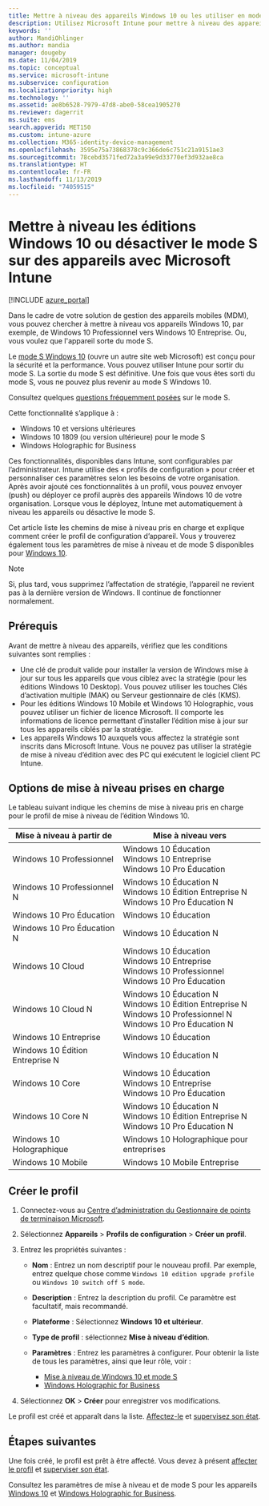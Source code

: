 ```yaml
---
title: Mettre à niveau des appareils Windows 10 ou les utiliser en mode S – Microsoft Intune – Azure | Microsoft Docs
description: Utilisez Microsoft Intune pour mettre à niveau des appareils Windows 10 vers une autre édition ou activer le mode S. Les administrateurs peuvent utiliser un profil de configuration d’appareil pour mettre à niveau Windows 10 Professionnel vers Windows 10 Entreprise et désactiver le mode S. Découvrez les chemins de mise à niveau pris en charge pour Windows 10 Professionnel, Édition N, Éducation, Cloud, Entreprise, Standard, Holographique et Mobile.
keywords: ''
author: MandiOhlinger
ms.author: mandia
manager: dougeby
ms.date: 11/04/2019
ms.topic: conceptual
ms.service: microsoft-intune
ms.subservice: configuration
ms.localizationpriority: high
ms.technology: ''
ms.assetid: ae8b6528-7979-47d8-abe0-58cea1905270
ms.reviewer: dagerrit
ms.suite: ems
search.appverid: MET150
ms.custom: intune-azure
ms.collection: M365-identity-device-management
ms.openlocfilehash: 3595e75a73868378c9c366de6c751c21a9151ae3
ms.sourcegitcommit: 78cebd3571fed72a3a99e9d33770ef3d932ae8ca
ms.translationtype: HT
ms.contentlocale: fr-FR
ms.lasthandoff: 11/13/2019
ms.locfileid: "74059515"
---
```

# <a name="upgrade-windows-10-editions-or-switch-out-of-s-mode-on-devices-using-microsoft-intune"></a>Mettre à niveau les éditions Windows 10 ou désactiver le mode S sur des appareils avec Microsoft Intune

[!INCLUDE [azure_portal](../includes/azure_portal.md)]

Dans le cadre de votre solution de gestion des appareils mobiles (MDM), vous pouvez chercher à mettre à niveau vos appareils Windows 10, par exemple, de Windows 10 Professionnel vers Windows 10 Entreprise. Ou, vous voulez que l'appareil sorte du mode S.

Le [mode S Windows 10](https://support.microsoft.com/help/4456067/windows-10-switch-out-of-s-mode) (ouvre un autre site web Microsoft) est conçu pour la sécurité et la performance. Vous pouvez utiliser Intune pour sortir du mode S. La sortie du mode S est définitive. Une fois que vous êtes sorti du mode S, vous ne pouvez plus revenir au mode S Windows 10.

Consultez quelques [questions fréquemment posées](https://support.microsoft.com/help/4020089/windows-10-in-s-mode-faq) sur le mode S.

Cette fonctionnalité s’applique à :

- Windows 10 et versions ultérieures
- Windows 10 1809 (ou version ultérieure) pour le mode S
- Windows Holographic for Business

Ces fonctionnalités, disponibles dans Intune, sont configurables par l’administrateur. Intune utilise des « profils de configuration » pour créer et personnaliser ces paramètres selon les besoins de votre organisation. Après avoir ajouté ces fonctionnalités à un profil, vous pouvez envoyer (push) ou déployer ce profil auprès des appareils Windows 10 de votre organisation. Lorsque vous le déployez, Intune met automatiquement à niveau les appareils ou désactive le mode S.

Cet article liste les chemins de mise à niveau pris en charge et explique comment créer le profil de configuration d’appareil. Vous y trouverez également tous les paramètres de mise à niveau et de mode S disponibles pour [Windows 10](edition-upgrade-windows-settings.md).

> [!NOTE]
> Si, plus tard, vous supprimez l’affectation de stratégie, l’appareil ne revient pas à la dernière version de Windows. Il continue de fonctionner normalement.

## <a name="prerequisites"></a>Prérequis

Avant de mettre à niveau des appareils, vérifiez que les conditions suivantes sont remplies :

- Une clé de produit valide pour installer la version de Windows mise à jour sur tous les appareils que vous ciblez avec la stratégie (pour les éditions Windows 10 Desktop). Vous pouvez utiliser les touches Clés d’activation multiple (MAK) ou Serveur gestionnaire de clés (KMS).
- Pour les éditions Windows 10 Mobile et Windows 10 Holographic, vous pouvez utiliser un fichier de licence Microsoft. Il comporte les informations de licence permettant d’installer l’édition mise à jour sur tous les appareils ciblés par la stratégie.
- Les appareils Windows 10 auxquels vous affectez la stratégie sont inscrits dans Microsoft Intune. Vous ne pouvez pas utiliser la stratégie de mise à niveau d’édition avec des PC qui exécutent le logiciel client PC Intune.

## <a name="supported-upgrade-paths"></a>Options de mise à niveau prises en charge

Le tableau suivant indique les chemins de mise à niveau pris en charge pour le profil de mise à niveau de l’édition Windows 10.

| Mise à niveau à partir de | Mise à niveau vers |
|---|---|
| Windows 10 Professionnel | Windows 10 Éducation <br/>Windows 10 Entreprise <br/>Windows 10 Pro Éducation |
| Windows 10 Professionnel N | Windows 10 Éducation N <br/>Windows 10 Édition Entreprise N <br/>Windows 10 Pro Éducation N | 
| Windows 10 Pro Éducation | Windows 10 Éducation | 
| Windows 10 Pro Éducation N | Windows 10 Éducation N |
| Windows 10 Cloud | Windows 10 Éducation <br/>Windows 10 Entreprise <br/>Windows 10 Professionnel <br/>Windows 10 Pro Éducation | 
| Windows 10 Cloud N | Windows 10 Éducation N <br/>Windows 10 Édition Entreprise N <br/>Windows 10 Professionnel N <br/>Windows 10 Pro Éducation N | 
| Windows 10 Entreprise | Windows 10 Éducation | 
| Windows 10 Édition Entreprise N | Windows 10 Éducation N | 
| Windows 10 Core | Windows 10 Éducation <br/>Windows 10 Entreprise <br/>Windows 10 Pro Éducation | 
| Windows 10 Core N | Windows 10 Éducation N <br/>Windows 10 Édition Entreprise N <br/>Windows 10 Pro Éducation N | 
| Windows 10 Holographique | Windows 10 Holographique pour entreprises |
| Windows 10 Mobile | Windows 10 Mobile Entreprise |

<!--The following table provides information about the supported upgrade paths for Windows 10 editions in this policy:

![supported](./media/edition-upgrade-configure-windows-10/check_grn.png)  (X) = not supported    
![unsupported](./media/edition-upgrade-configure-windows-10/x_blk.png)    (green checkmark) = supported    

|Upgrade from edition\Upgrade to edition|Education|Education N|Pro Education|Pro Education N|Enterprise|Enterprise N|Professional|Professional N|Mobile Enterprise|Holographic for Business|
|--------|--------|--------|--------|--------|--------|--------|--------|--------|--------|--------|--------|
|Pro|![supported](./media/edition-upgrade-configure-windows-10/check_grn.png)|![unsupported](./media/edition-upgrade-configure-windows-10/x_blk.png)|![supported](./media/edition-upgrade-configure-windows-10/check_grn.png)|![unsupported](./media/edition-upgrade-configure-windows-10/x_blk.png)|![supported](./media/edition-upgrade-configure-windows-10/check_grn.png)|![unsupported](./media/edition-upgrade-configure-windows-10/x_blk.png)|![unsupported](./media/edition-upgrade-configure-windows-10/x_blk.png)|![unsupported](./media/edition-upgrade-configure-windows-10/x_blk.png)|![unsupported](./media/edition-upgrade-configure-windows-10/x_blk.png)|![unsupported](./media/edition-upgrade-configure-windows-10/x_blk.png)|
|Pro N|![unsupported](./media/edition-upgrade-configure-windows-10/x_blk.png)|![supported](./media/edition-upgrade-configure-windows-10/check_grn.png)|![unsupported](./media/edition-upgrade-configure-windows-10/x_blk.png)|![supported](./media/edition-upgrade-configure-windows-10/check_grn.png)|![unsupported](./media/edition-upgrade-configure-windows-10/x_blk.png)|![supported](./media/edition-upgrade-configure-windows-10/check_grn.png)|![unsupported](./media/edition-upgrade-configure-windows-10/x_blk.png)|![unsupported](./media/edition-upgrade-configure-windows-10/x_blk.png)|![unsupported](./media/edition-upgrade-configure-windows-10/x_blk.png)|![unsupported](./media/edition-upgrade-configure-windows-10/x_blk.png)|
|Pro Education|![supported](./media/edition-upgrade-configure-windows-10/check_grn.png)|![unsupported](./media/edition-upgrade-configure-windows-10/x_blk.png)|![unsupported](./media/edition-upgrade-configure-windows-10/x_blk.png)|![unsupported](./media/edition-upgrade-configure-windows-10/x_blk.png)|![unsupported](./media/edition-upgrade-configure-windows-10/x_blk.png)|![unsupported](./media/edition-upgrade-configure-windows-10/x_blk.png)|![unsupported](./media/edition-upgrade-configure-windows-10/x_blk.png)|![unsupported](./media/edition-upgrade-configure-windows-10/x_blk.png)|![unsupported](./media/edition-upgrade-configure-windows-10/x_blk.png)|![unsupported](./media/edition-upgrade-configure-windows-10/x_blk.png)|
|Pro Education N|![unsupported](./media/edition-upgrade-configure-windows-10/x_blk.png)|![supported](./media/edition-upgrade-configure-windows-10/check_grn.png)|![unsupported](./media/edition-upgrade-configure-windows-10/x_blk.png)|![unsupported](./media/edition-upgrade-configure-windows-10/x_blk.png)|![unsupported](./media/edition-upgrade-configure-windows-10/x_blk.png)|![unsupported](./media/edition-upgrade-configure-windows-10/x_blk.png)|![unsupported](./media/edition-upgrade-configure-windows-10/x_blk.png)|![unsupported](./media/edition-upgrade-configure-windows-10/x_blk.png)|![unsupported](./media/edition-upgrade-configure-windows-10/x_blk.png)|![unsupported](./media/edition-upgrade-configure-windows-10/x_blk.png)|
|Cloud|![supported](./media/edition-upgrade-configure-windows-10/check_grn.png)|![unsupported](./media/edition-upgrade-configure-windows-10/x_blk.png)|![supported](./media/edition-upgrade-configure-windows-10/check_grn.png)|![unsupported](./media/edition-upgrade-configure-windows-10/x_blk.png)|![supported](./media/edition-upgrade-configure-windows-10/check_grn.png)|![unsupported](./media/edition-upgrade-configure-windows-10/x_blk.png)|![supported](./media/edition-upgrade-configure-windows-10/check_grn.png)|![unsupported](./media/edition-upgrade-configure-windows-10/x_blk.png)|![unsupported](./media/edition-upgrade-configure-windows-10/x_blk.png)|![unsupported](./media/edition-upgrade-configure-windows-10/x_blk.png)|
|Cloud N|![unsupported](./media/edition-upgrade-configure-windows-10/x_blk.png)|![supported](./media/edition-upgrade-configure-windows-10/check_grn.png)|![unsupported](./media/edition-upgrade-configure-windows-10/x_blk.png)|![supported](./media/edition-upgrade-configure-windows-10/check_grn.png)|![unsupported](./media/edition-upgrade-configure-windows-10/x_blk.png)|![supported](./media/edition-upgrade-configure-windows-10/check_grn.png)|![unsupported](./media/edition-upgrade-configure-windows-10/x_blk.png)|![supported](./media/edition-upgrade-configure-windows-10/check_grn.png)|![unsupported](./media/edition-upgrade-configure-windows-10/x_blk.png)|![unsupported](./media/edition-upgrade-configure-windows-10/x_blk.png)|
|Enterprise|![supported](./media/edition-upgrade-configure-windows-10/check_grn.png)|![unsupported](./media/edition-upgrade-configure-windows-10/x_blk.png)|![unsupported](./media/edition-upgrade-configure-windows-10/x_blk.png)|![unsupported](./media/edition-upgrade-configure-windows-10/x_blk.png)|![unsupported](./media/edition-upgrade-configure-windows-10/x_blk.png)|![unsupported](./media/edition-upgrade-configure-windows-10/x_blk.png)|![unsupported](./media/edition-upgrade-configure-windows-10/x_blk.png)|![unsupported](./media/edition-upgrade-configure-windows-10/x_blk.png)|![unsupported](./media/edition-upgrade-configure-windows-10/x_blk.png)|![unsupported](./media/edition-upgrade-configure-windows-10/x_blk.png)|
|Enterprise N|![unsupported](./media/edition-upgrade-configure-windows-10/x_blk.png)|![supported](./media/edition-upgrade-configure-windows-10/check_grn.png)|![unsupported](./media/edition-upgrade-configure-windows-10/x_blk.png)|![unsupported](./media/edition-upgrade-configure-windows-10/x_blk.png)|![unsupported](./media/edition-upgrade-configure-windows-10/x_blk.png)|![unsupported](./media/edition-upgrade-configure-windows-10/x_blk.png)|![unsupported](./media/edition-upgrade-configure-windows-10/x_blk.png)|![unsupported](./media/edition-upgrade-configure-windows-10/x_blk.png)|![unsupported](./media/edition-upgrade-configure-windows-10/x_blk.png)|![unsupported](./media/edition-upgrade-configure-windows-10/x_blk.png)|
|Core|![supported](./media/edition-upgrade-configure-windows-10/check_grn.png)|![unsupported](./media/edition-upgrade-configure-windows-10/x_blk.png)|![supported](./media/edition-upgrade-configure-windows-10/check_grn.png)|![unsupported](./media/edition-upgrade-configure-windows-10/x_blk.png)|![unsupported](./media/edition-upgrade-configure-windows-10/x_blk.png)|![unsupported](./media/edition-upgrade-configure-windows-10/x_blk.png)|![unsupported](./media/edition-upgrade-configure-windows-10/x_blk.png)|![unsupported](./media/edition-upgrade-configure-windows-10/x_blk.png)|![unsupported](./media/edition-upgrade-configure-windows-10/x_blk.png)|![unsupported](./media/edition-upgrade-configure-windows-10/x_blk.png)|
|Core N|![unsupported](./media/edition-upgrade-configure-windows-10/x_blk.png)|![supported](./media/edition-upgrade-configure-windows-10/check_grn.png)|![unsupported](./media/edition-upgrade-configure-windows-10/x_blk.png)|![supported](./media/edition-upgrade-configure-windows-10/check_grn.png)|![unsupported](./media/edition-upgrade-configure-windows-10/x_blk.png)|![unsupported](./media/edition-upgrade-configure-windows-10/x_blk.png)|![unsupported](./media/edition-upgrade-configure-windows-10/x_blk.png)|![unsupported](./media/edition-upgrade-configure-windows-10/x_blk.png)|![unsupported](./media/edition-upgrade-configure-windows-10/x_blk.png)|![unsupported](./media/edition-upgrade-configure-windows-10/x_blk.png)|
|Mobile|![unsupported](./media/edition-upgrade-configure-windows-10/x_blk.png)|![unsupported](./media/edition-upgrade-configure-windows-10/x_blk.png)|![unsupported](./media/edition-upgrade-configure-windows-10/x_blk.png)|![unsupported](./media/edition-upgrade-configure-windows-10/x_blk.png)|![unsupported](./media/edition-upgrade-configure-windows-10/x_blk.png)|![unsupported](./media/edition-upgrade-configure-windows-10/x_blk.png)|![unsupported](./media/edition-upgrade-configure-windows-10/x_blk.png)|![unsupported](./media/edition-upgrade-configure-windows-10/x_blk.png)|![supported](./media/edition-upgrade-configure-windows-10/check_grn.png)|![unsupported](./media/edition-upgrade-configure-windows-10/x_blk.png)|
|Holographic|![unsupported](./media/edition-upgrade-configure-windows-10/x_blk.png)|![unsupported](./media/edition-upgrade-configure-windows-10/x_blk.png)|![unsupported](./media/edition-upgrade-configure-windows-10/x_blk.png)|![unsupported](./media/edition-upgrade-configure-windows-10/x_blk.png)|![unsupported](./media/edition-upgrade-configure-windows-10/x_blk.png)|![unsupported](./media/edition-upgrade-configure-windows-10/x_blk.png)|![unsupported](./media/edition-upgrade-configure-windows-10/x_blk.png)|![unsupported](./media/edition-upgrade-configure-windows-10/x_blk.png)|![unsupported](./media/edition-upgrade-configure-windows-10/x_blk.png)|![supported](./media/edition-upgrade-configure-windows-10/check_grn.png) -->

## <a name="create-the-profile"></a>Créer le profil

1. Connectez-vous au [Centre d’administration du Gestionnaire de points de terminaison Microsoft](https://go.microsoft.com/fwlink/?linkid=2109431).
2. Sélectionnez **Appareils** > **Profils de configuration** > **Créer un profil**.
3. Entrez les propriétés suivantes :

    - **Nom** : Entrez un nom descriptif pour le nouveau profil. Par exemple, entrez quelque chose comme `Windows 10 edition upgrade profile` ou `Windows 10 switch off S mode`.
    - **Description** : Entrez la description du profil. Ce paramètre est facultatif, mais recommandé.
    - **Plateforme** : Sélectionnez **Windows 10 et ultérieur**.
    - **Type de profil** : sélectionnez **Mise à niveau d’édition**.
    - **Paramètres** : Entrez les paramètres à configurer. Pour obtenir la liste de tous les paramètres, ainsi que leur rôle, voir :

        - [Mise à niveau de Windows 10 et mode S](edition-upgrade-windows-settings.md)
        - [Windows Holographic for Business](holographic-upgrade.md)

4. Sélectionnez **OK** > **Créer** pour enregistrer vos modifications.

Le profil est créé et apparaît dans la liste. [Affectez-le](device-profile-assign.md) et [supervisez son état](device-profile-monitor.md).

## <a name="next-steps"></a>Étapes suivantes

Une fois créé, le profil est prêt à être affecté. Vous devez à présent [affecter le profil](device-profile-assign.md) et [superviser son état](device-profile-monitor.md).

Consultez les paramètres de mise à niveau et de mode S pour les appareils [Windows 10](edition-upgrade-windows-settings.md) et [Windows Holographic for Business](holographic-upgrade.md).
